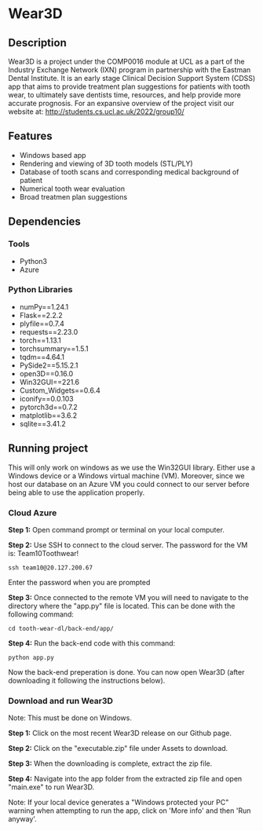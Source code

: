 # Wear3D
## Description

Wear3D is a project under the COMP0016 module at UCL as a part of the Industry Exchange Network (IXN) program in partnership with the Eastman Dental Institute. It is an early stage Clinical Decision Support System (CDSS) app that aims to provide treatment plan suggestions for patients with tooth wear, to ultimately save dentists time, resources, and help provide more accurate prognosis. For an expansive overview of the project visit our website at: http://students.cs.ucl.ac.uk/2022/group10/

## Features

* Windows based app
* Rendering and viewing of 3D tooth models (STL/PLY)
* Database of tooth scans and corresponding medical background of patient
* Numerical tooth wear evaluation
* Broad treatmen plan suggestions

## Dependencies

### Tools
* Python3
* Azure


### Python Libraries
* numPy==1.24.1
* Flask==2.2.2
* plyfile==0.7.4
* requests==2.23.0
* torch==1.13.1
* torchsummary==1.5.1
* tqdm==4.64.1
* PySide2==5.15.2.1
* open3D==0.16.0
* Win32GUI==221.6
* Custom_Widgets==0.6.4
* iconify==0.0.103
* pytorch3d==0.7.2
* matplotlib==3.6.2
* sqlite==3.41.2

## Running project 
This will only work on windows as we use the Win32GUI library. Either use a Windows device or a Windows virtual machine (VM). Moreover, since we host our database on an Azure VM you could connect to our server before being able to use the application properly.

### Cloud Azure

**Step 1:** Open command prompt or terminal on your local computer. 

**Step 2:** Use SSH to connect to the cloud server. The password for the VM is: Team10Toothwear!

``` 
ssh team10@20.127.200.67 
```
Enter the password when you are prompted
  
**Step 3:** Once connected to the remote VM you will need to navigate to the directory where the "app.py" file is located. This can be done with the following command:

```
cd tooth-wear-dl/back-end/app/
```
    
**Step 4:** Run the back-end code with this command:
```
python app.py
```
  
Now the back-end preperation is done. You can now open Wear3D (after downloading it following the instructions below).
 
### Download and run Wear3D
Note: This must be done on Windows.

**Step 1:** Click on the most recent Wear3D release on our Github page.

**Step 2:** Click on the "executable.zip" file under Assets to download.

**Step 3:** When the downloading is complete, extract the zip file.

**Step 4:** Navigate into the app folder from the extracted zip file and open "main.exe" to run Wear3D.

Note: If your local device generates a "Windows protected your PC" warning when attempting to run the app, click on 'More info' and then 'Run anyway'.
